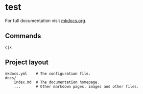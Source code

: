 # test

For full documentation visit [mkdocs.org](https://www.mkdocs.org).

## Commands
```
cjx
```

## Project layout

    mkdocs.yml    # The configuration file.
    docs/
        index.md  # The documentation homepage.
        ...       # Other markdown pages, images and other files.
